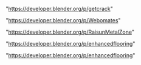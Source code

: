 "https://developer.blender.org/p/getcrack"

"https://developer.blender.org/p/Webomates"

"https://developer.blender.org/p/RaisunMetalZone"

"https://developer.blender.org/p/enhancedflooring"

 
"https://developer.blender.org/p/enhancedflooring"


 
